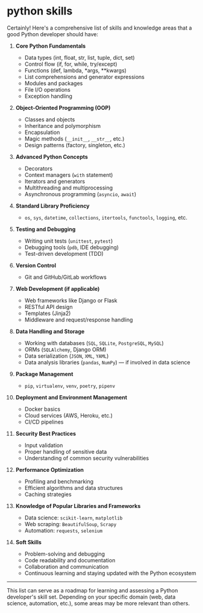   # python skills
Certainly! Here's a comprehensive list of skills and knowledge areas that a good Python developer should have:

1. **Core Python Fundamentals**
   - Data types (int, float, str, list, tuple, dict, set)
   - Control flow (if, for, while, try/except)
   - Functions (def, lambda, *args, **kwargs)
   - List comprehensions and generator expressions
   - Modules and packages
   - File I/O operations
   - Exception handling

2. **Object-Oriented Programming (OOP)**
   - Classes and objects
   - Inheritance and polymorphism
   - Encapsulation
   - Magic methods (`__init__`, `__str__`, etc.)
   - Design patterns (factory, singleton, etc.)

3. **Advanced Python Concepts**
   - Decorators
   - Context managers (`with` statement)
   - Iterators and generators
   - Multithreading and multiprocessing
   - Asynchronous programming (`asyncio`, `await`)

4. **Standard Library Proficiency**
   - `os`, `sys`, `datetime`, `collections`, `itertools`, `functools`, `logging`, etc.

5. **Testing and Debugging**
   - Writing unit tests (`unittest`, `pytest`)
   - Debugging tools (`pdb`, IDE debugging)
   - Test-driven development (TDD)

6. **Version Control**
   - Git and GitHub/GitLab workflows

7. **Web Development (if applicable)**
   - Web frameworks like Django or Flask
   - RESTful API design
   - Templates (Jinja2)
   - Middleware and request/response handling

8. **Data Handling and Storage**
   - Working with databases (`SQL`, `SQLite`, `PostgreSQL`, `MySQL`)
   - ORMs (`SQLAlchemy`, Django ORM)
   - Data serialization (`JSON`, `XML`, `YAML`)
   - Data analysis libraries (`pandas`, `NumPy`) — if involved in data science

9. **Package Management**
   - `pip`, `virtualenv`, `venv`, `poetry`, `pipenv`

10. **Deployment and Environment Management**
    - Docker basics
    - Cloud services (AWS, Heroku, etc.)
    - CI/CD pipelines

11. **Security Best Practices**
    - Input validation
    - Proper handling of sensitive data
    - Understanding of common security vulnerabilities

12. **Performance Optimization**
    - Profiling and benchmarking
    - Efficient algorithms and data structures
    - Caching strategies

13. **Knowledge of Popular Libraries and Frameworks**
    - Data science: `scikit-learn`, `matplotlib`
    - Web scraping: `BeautifulSoup`, `Scrapy`
    - Automation: `requests`, `selenium`

14. **Soft Skills**
    - Problem-solving and debugging
    - Code readability and documentation
    - Collaboration and communication
    - Continuous learning and staying updated with the Python ecosystem

---

This list can serve as a roadmap for learning and assessing a Python developer's skill set. Depending on your specific domain (web, data science, automation, etc.), some areas may be more relevant than others.